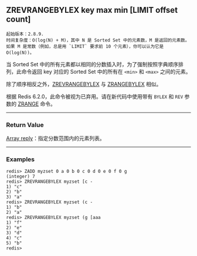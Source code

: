 ## ZREVRANGEBYLEX key max min [LIMIT offset count]

    起始版本：2.8.9.
    时间复杂度：O(log(N) + M)，其中 N 是 Sorted Set 中的元素数，M 是返回的元素数。如果 M 是常数（例如，总是用 `LIMIT` 要求前 10 个元素），你可以认为它是 O(log(N))。

当 Sorted Set 中的所有元素都以相同的分数插入时，为了强制按照字典顺序排列，此命令返回 key 对应的 Sorted Set 中的所有在 `<min>` 和 `<max>` 之间的元素。

除了顺序相反之外，[ZREVRANGEBYLEX](zrevrangebylex.md) 与 [ZRANGEBYLEX](zrangebylex.md) 相似。

根据 Redis 6.2.0，此命令被视为已弃用。请在新代码中使用带有 `BYLEX` 和 `REV` 参数的 [ZRANGE](zrange.md) 命令。

---

### Return Value

[Array reply](../topics/protocol.md#resp-arrays)：指定分数范围内的元素列表。

---

### Examples

```
redis> ZADD myzset 0 a 0 b 0 c 0 d 0 e 0 f 0 g
(integer) 7
redis> ZREVRANGEBYLEX myzset [c -
1) "c"
2) "b"
3) "a"
redis> ZREVRANGEBYLEX myzset (c -
1) "b"
2) "a"
redis> ZREVRANGEBYLEX myzset (g [aaa
1) "f"
2) "e"
3) "d"
4) "c"
5) "b"
redis> 
```
